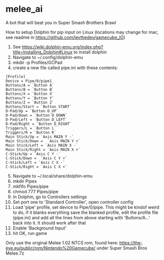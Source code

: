 # melee_ai
A bot that will beat you in Super Smash Brothers Brawl

How to setup Dolphin for pip input on Linux (locations may change for mac, see readme in https://github.com/levthedev/gamecube_IO)
1. See https://wiki.dolphin-emu.org/index.php?title=Installing_Dolphin#Linux to install dolphin
2. Navigate to ~/.config/dolphin-emu
3. mkdir -p Profiles/GCPad
4. create a new file called pipe.ini with these contents:

~~~
[Profile]
Device = Pipe/0/pipe1
Buttons/A = `Button A`
Buttons/B = `Button B`
Buttons/X = `Button X`
Buttons/Y = `Button Y`
Buttons/Z = `Button Z`
Buttons/Start = `Button START`
D-Pad/Up = `Button D_UP`
D-Pad/Down = `Button D_DOWN`
D-Pad/Left = `Button D_LEFT`
D-Pad/Right = `Button D_RIGHT`
Triggers/L = `Button L`
Triggers/R = `Button R`
Main Stick/Up = `Axis MAIN Y -`
Main Stick/Down =  `Axis MAIN Y +`
Main Stick/Left = `Axis MAIN X -`
Main Stick/Right = `Axis MAIN X +`
C-Stick/Up = `Axis C Y -`
C-Stick/Down =  `Axis C Y +`
C-Stick/Left = `Axis C X -`
C-Stick/Right = `Axis C X +`
~~~


5. Navigate to ~/.local/share/dolphin-emu
6. mkdir Pipes
7. mkfifo Pipes/pipe
8. chmod 777 Pipes/pipe
9. In Dolphin, go to Controllers settings
10. Set port one to 'Standard Controller', open controller config
11. Load 'pipe' profile, set device to Pipe/0/pipe. This might be kindof weird to do, if it blanks everything save the blanked profile, edit the profile file (pipe.ini) and add all the lines from above starting with 'Buttons/A...' back into it. It should work after that
12. Enable 'Background Input'
13. hit OK, run game

Only use the original Melee 1.02 NTCS rom, found here: https://the-eye.eu/public/rom/Nintendo%20Gamecube/
under Super Smash Bros Melee.7z
